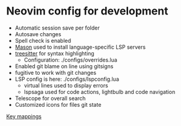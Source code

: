 # Neovim config for development

* Automatic session save per folder
* Autosave changes
* Spell check is enabled
* [Mason](https://github.com/williamboman/mason.nvim) used to install language-specific LSP servers
* [treesitter](https://github.com/nvim-treesitter/nvim-treesitter) for syntax highlighting
    * Configuration: ./configs/overrides.lua
* Enabled git blame on line using gitsigns
* fugitive to work with git changes
* LSP config is here: ./configs/lspconfig.lua
    * virtual lines used to display errors
    * lspsaga used for code actions, lightbulb and code navigation
* Telescope for overall search
* Customized icons for files git state

[Key mappings](./KEYMAP.md)
